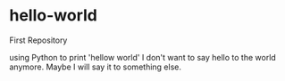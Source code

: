 # hello-world
First Repository

using Python to print 'hellow world'
I don't want to say hello to the world anymore. Maybe I will say it to something else.

